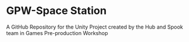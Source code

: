 # GPW-Space Station
 A GitHub Repository for the Unity Project created by the Hub and Spook team in Games Pre-production Workshop
